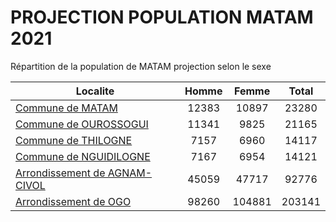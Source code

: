 # PROJECTION POPULATION MATAM 2021
	
Répartition de la population de MATAM projection selon le sexe
	
| Localite  | Homme | Femme | Total |
| --------- |:-----:|:-----:|:-----:|
| [Commune de MATAM](MATAM) | 12383 | 10897 | 23280 |
| [Commune de OUROSSOGUI](OUROSSOGUI) | 11341 | 9825 | 21165 |
| [Commune de THILOGNE](THILOGNE) | 7157 | 6960 | 14117 |
| [Commune de NGUIDILOGNE](NGUIDILOGNE) | 7167 | 6954 | 14121 |
| [Arrondissement de AGNAM-CIVOL](AGNAM-CIVOL) | 45059 | 47717 | 92776 |
| [Arrondissement de OGO](OGO) | 98260 | 104881 | 203141 |

